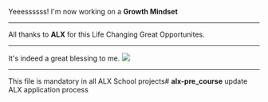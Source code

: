 Yeeessssss! I'm now working on a <b>Growth Mindset</b>
<hr>
All thanks to <b>ALX</b> for this Life Changing Great Opportunites.
<hr>
It's indeed a great blessing to me.
<img src="https://lh3.googleusercontent.com/Ac1cTLN5PaGfFTBiv6SOIVjDX47DrQcEhwEi0SJHU6mkk0vDsyOmBJhoa3bwkclUT9fs-NKgz_i9CRqz85iw_FusHaddlTl53xk=s0">
<hr>
This file is mandatory in all ALX School projects# <b>alx-pre_course</b> update ALX application process
